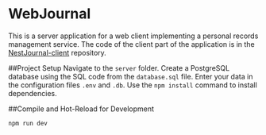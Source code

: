 # WebJournal

This is a server application for a web client implementing a personal records management service.
The code of the client part of the application is in the [NestJournal-client](https://github.com/NoniTomo/NestJournal-client) repository.

##Project Setup
Navigate to the `server` folder.
Create a PostgreSQL database using the SQL code from the `database.sql` file.
Enter your data in the configuration files `.env` and `.db`.
Use the `npm install` command to install dependencies.

##Compile and Hot-Reload for Development

```sh
npm run dev
```
